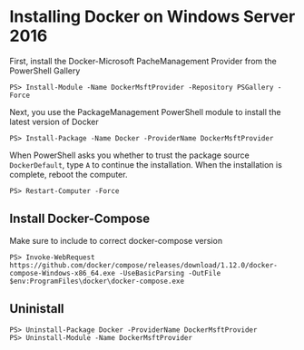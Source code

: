 # Installing Docker on Windows Server 2016

First, install the Docker-Microsoft PacheManagement Provider from the PowerShell Gallery
```
PS> Install-Module -Name DockerMsftProvider -Repository PSGallery -Force
```
Next, you use the PackageManagement PowerShell module to install the latest version of Docker
```
PS> Install-Package -Name Docker -ProviderName DockerMsftProvider
```
When PowerShell asks you whether to trust the package source `DockerDefault`, type `A` to continue the installation.
When the installation is complete, reboot the computer.
```
PS> Restart-Computer -Force
```

## Install Docker-Compose

Make sure to include to correct docker-compose version

```
PS> Invoke-WebRequest https://github.com/docker/compose/releases/download/1.12.0/docker-compose-Windows-x86_64.exe -UseBasicParsing -OutFile $env:ProgramFiles\docker\docker-compose.exe
```

## Uninistall

```
PS> Uninstall-Package Docker -ProviderName DockerMsftProvider
PS> Uninstall-Module -Name DockerMsftProvider
```
